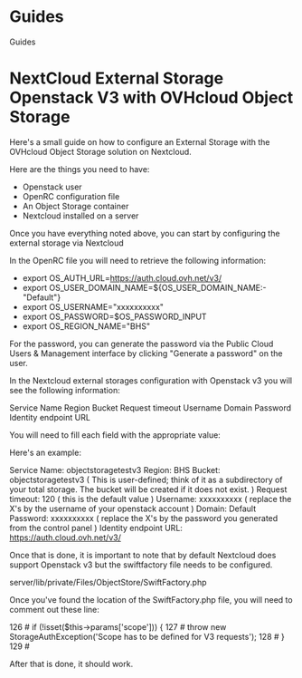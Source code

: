 # Guides
Guides

# NextCloud External Storage Openstack V3 with OVHcloud Object Storage

Here's a small guide on how to configure an External Storage with the OVHcloud Object Storage solution on Nextcloud.

 Here are the things you need to have:

- Openstack user
- OpenRC configuration file
- An Object Storage container
- Nextcloud installed on a server

Once you have everything noted above, you can start by configuring the external storage via Nextcloud

In the OpenRC file you will need to retrieve the following information:

- export OS_AUTH_URL=https://auth.cloud.ovh.net/v3/
- export OS_USER_DOMAIN_NAME=${OS_USER_DOMAIN_NAME:-"Default"}
- export OS_USERNAME="xxxxxxxxxx"
- export OS_PASSWORD=$OS_PASSWORD_INPUT
- export OS_REGION_NAME="BHS"

For the password, you can generate the password via the Public Cloud Users & Management interface by clicking "Generate a password" on the user.

In the Nextcloud external storages configuration with Openstack v3 you will see the following information:

Service Name
Region
Bucket
Request timeout
Username
Domain
Password
Identity endpoint URL

You will need to fill each field with the appropriate value:

Here's an example:

Service Name: objectstoragetestv3
Region: BHS
Bucket: objectstoragetestv3 ( This is user-defined; think of it as a subdirectory of your total storage. The bucket will be created if it does not exist. )
Request timeout: 120 ( this is the default value )
Username: xxxxxxxxxx ( replace the X's by the username of your openstack account )
Domain: Default
Password: xxxxxxxxxx ( replace the X's by the password you generated from the control panel )
Identity endpoint URL: https://auth.cloud.ovh.net/v3/

Once that is done, it is important to note that by default Nextcloud does support Openstack v3 but the swiftfactory file needs to be configured.

server/lib/private/Files/ObjectStore/SwiftFactory.php 

Once you've found the location of the SwiftFactory.php file, you will need to comment out these line:

126 # if (!isset($this->params['scope'])) {
127 # throw new StorageAuthException('Scope has to be defined for V3 requests');
128 # }
129 #

After that is done, it should work.


